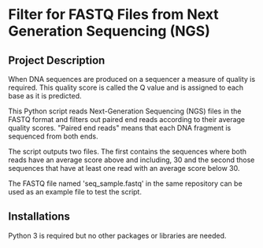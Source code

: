 # Filter for FASTQ Files from Next Generation Sequencing (NGS)


## Project Description

When DNA sequences are produced on a sequencer a measure of quality is required. This quality score is called the Q value and is assigned to each base as it is predicted.

This Python script reads Next-Generation Sequencing (NGS) files in the FASTQ format and filters out paired end reads according to their average quality scores. "Paired end reads" means that each DNA fragment is sequenced from both ends.

The script outputs two files. The first contains the sequences where both reads have an average score above and including, 30 and the second those sequences that have at least one read with an average score below 30.

The FASTQ file named 'seq_sample.fastq' in the same repository can be used as an example file to test the script.


## Installations

Python 3 is required but no other packages or libraries are needed.
